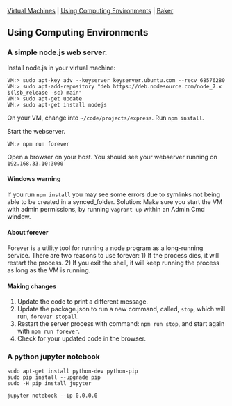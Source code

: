 [Virtual Machines](VM.md) | [Using Computing Environments](CE.md) | [Baker](Baker.md)

## Using Computing Environments

### A simple node.js web server.

Install node.js in your virtual machine:

```
VM:> sudo apt-key adv --keyserver keyserver.ubuntu.com --recv 68576280
VM:> sudo apt-add-repository "deb https://deb.nodesource.com/node_7.x $(lsb_release -sc) main"
VM:> sudo apt-get update
VM:> sudo apt-get install nodejs
```

On your VM, change into `~/code/projects/express`. Run `npm install`.

Start the webserver.

```
VM:> npm run forever
```

Open a browser on your host. You should see your webserver running on `192.168.33.10:3000`

#### Windows warning

If you run `npm install` you may see some errors due to symlinks not being able to be created in a synced_folder. Solution: Make sure you start the VM with admin permissions, by running `vagrant up` within an Admin Cmd window.

#### About forever

Forever is a utility tool for running a node program as a long-running service. There are two reasons to use forever: 1) If the process dies, it will restart the process. 2) If you exit the shell, it will keep running the process as long as the VM is running.

#### Making changes

1. Update the code to print a different message.
2. Update the package.json to run a new command, called, `stop`, which will run, `forever stopall`.
3. Restart the server process with command: `npm run stop`, and start again with `npm run forever`.
4. Check for your updated code in the browser.



### A python jupyter notebook

```
sudo apt-get install python-dev python-pip
sudo pip install --upgrade pip 
sudo -H pip install jupyter

jupyter notebook --ip 0.0.0.0
```
